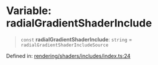 # Variable: radialGradientShaderInclude

> `const` **radialGradientShaderInclude**: `string` = `radialGradientShaderIncludeSource`

Defined in: [rendering/shaders/includes/index.ts:24](https://github.com/Forge-Game-Engine/Forge/blob/7b95769650b59c5ba12aa490e41717344ca6bf1e/src/rendering/shaders/includes/index.ts#L24)
